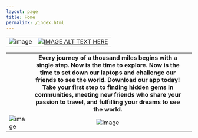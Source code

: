 ```yaml
---
layout: page
title: Home
permalink: /index.html
---
```


|  |  |
|:---|---|
|![image](http://i.imgur.com/S1QWKPh.jpg)|[![IMAGE ALT TEXT HERE](http://i.imgur.com/8FgPXOx.png)](https://www.youtube.com/watch?v=JAUoeqvedMo)|

| | | |
|---|:---:|---|
|| **Every journey of a thousand miles begins with a single step. Now is the time to explore. Now is the time to set down our laptops and challenge our friends to see the world. Download our app today! Take your first step to finding hidden gems in communities, meeting new friends who share your passion to travel, and fulfilling your dreams to see the world.** ||
| ![image](http://i.imgur.com/S1QWKPh.jpg) | ![image](http://i.imgur.com/HkfmxLa.png) |
